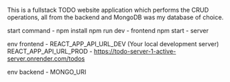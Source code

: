 This is a fullstack TODO website application which performs the CRUD operations, all from the backend and MongoDB was my database of choice.

start command - npm install
npm run dev - frontend
npm start - server

env frontend - REACT_APP_API_URL_DEV (Your local development server)
REACT_APP_API_URL_PROD - https://todo-server-1-active-server.onrender.com/todos

env backend - MONGO_URI
